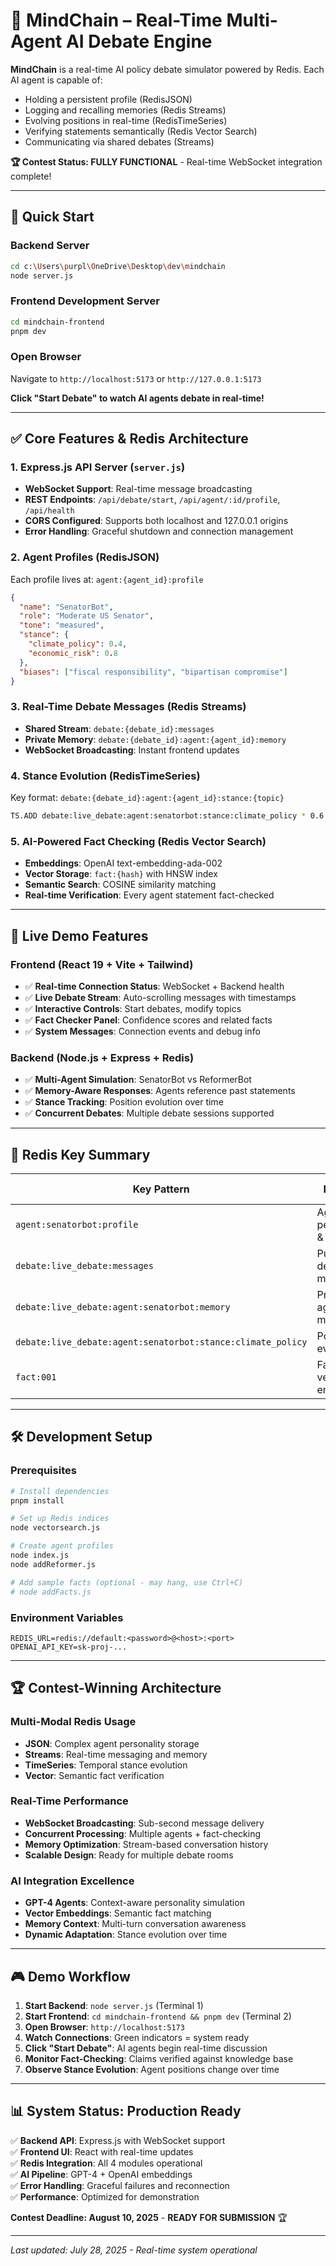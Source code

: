 # 🧠 MindChain – Real-Time Multi-Agent AI Debate Engine

**MindChain** is a real-time AI policy debate simulator powered by Redis. Each AI agent is capable of:
- Holding a persistent profile (RedisJSON)
- Logging and recalling memories (Redis Streams)
- Evolving positions in real-time (RedisTimeSeries)
- Verifying statements semantically (Redis Vector Search)
- Communicating via shared debates (Streams)

**🏆 Contest Status: FULLY FUNCTIONAL** - Real-time WebSocket integration complete!

---

## 🚀 Quick Start

### Backend Server
```bash
cd c:\Users\purpl\OneDrive\Desktop\dev\mindchain
node server.js
```

### Frontend Development Server
```bash
cd mindchain-frontend
pnpm dev
```

### Open Browser
Navigate to `http://localhost:5173` or `http://127.0.0.1:5173`

**Click "Start Debate" to watch AI agents debate in real-time!**

---

## ✅ Core Features & Redis Architecture

### 1. **Express.js API Server** (`server.js`)
- **WebSocket Support**: Real-time message broadcasting
- **REST Endpoints**: `/api/debate/start`, `/api/agent/:id/profile`, `/api/health`
- **CORS Configured**: Supports both localhost and 127.0.0.1 origins
- **Error Handling**: Graceful shutdown and connection management

### 2. **Agent Profiles** (RedisJSON)
Each profile lives at: `agent:{agent_id}:profile`
```json
{
  "name": "SenatorBot",
  "role": "Moderate US Senator", 
  "tone": "measured",
  "stance": {
    "climate_policy": 0.4,
    "economic_risk": 0.8
  },
  "biases": ["fiscal responsibility", "bipartisan compromise"]
}
```

### 3. **Real-Time Debate Messages** (Redis Streams)
- **Shared Stream**: `debate:{debate_id}:messages`
- **Private Memory**: `debate:{debate_id}:agent:{agent_id}:memory`
- **WebSocket Broadcasting**: Instant frontend updates

### 4. **Stance Evolution** (RedisTimeSeries)
Key format: `debate:{debate_id}:agent:{agent_id}:stance:{topic}`
```bash
TS.ADD debate:live_debate:agent:senatorbot:stance:climate_policy * 0.6
```

### 5. **AI-Powered Fact Checking** (Redis Vector Search)
- **Embeddings**: OpenAI text-embedding-ada-002
- **Vector Storage**: `fact:{hash}` with HNSW index
- **Semantic Search**: COSINE similarity matching
- **Real-time Verification**: Every agent statement fact-checked

---

## 🎯 Live Demo Features

### Frontend (React 19 + Vite + Tailwind)
- ✅ **Real-time Connection Status**: WebSocket + Backend health
- ✅ **Live Debate Stream**: Auto-scrolling messages with timestamps  
- ✅ **Interactive Controls**: Start debates, modify topics
- ✅ **Fact Checker Panel**: Confidence scores and related facts
- ✅ **System Messages**: Connection events and debug info

### Backend (Node.js + Express + Redis)
- ✅ **Multi-Agent Simulation**: SenatorBot vs ReformerBot
- ✅ **Memory-Aware Responses**: Agents reference past statements
- ✅ **Stance Tracking**: Position evolution over time
- ✅ **Concurrent Debates**: Multiple debate sessions supported

---

## 🧠 Redis Key Summary

| Key Pattern | Purpose | Redis Module |
|-------------|---------|--------------|
| `agent:senatorbot:profile` | Agent personality & beliefs | JSON |
| `debate:live_debate:messages` | Public debate messages | Streams |
| `debate:live_debate:agent:senatorbot:memory` | Private agent memory | Streams |
| `debate:live_debate:agent:senatorbot:stance:climate_policy` | Position evolution | TimeSeries |
| `fact:001` | Fact with vector embedding | Vector + Hash |

---

## 🛠️ Development Setup

### Prerequisites
```bash
# Install dependencies
pnpm install

# Set up Redis indices
node vectorsearch.js

# Create agent profiles  
node index.js
node addReformer.js

# Add sample facts (optional - may hang, use Ctrl+C)
# node addFacts.js
```

### Environment Variables
```env
REDIS_URL=redis://default:<password>@<host>:<port>
OPENAI_API_KEY=sk-proj-...
```

---

## 🏆 Contest-Winning Architecture

### Multi-Modal Redis Usage
- **JSON**: Complex agent personality storage
- **Streams**: Real-time messaging and memory
- **TimeSeries**: Temporal stance evolution  
- **Vector**: Semantic fact verification

### Real-Time Performance
- **WebSocket Broadcasting**: Sub-second message delivery
- **Concurrent Processing**: Multiple agents + fact-checking
- **Memory Optimization**: Stream-based conversation history
- **Scalable Design**: Ready for multiple debate rooms

### AI Integration Excellence
- **GPT-4 Agents**: Context-aware personality simulation
- **Vector Embeddings**: Semantic fact matching
- **Memory Context**: Multi-turn conversation awareness
- **Dynamic Adaptation**: Stance evolution over time

---

## 🎮 Demo Workflow

1. **Start Backend**: `node server.js` (Terminal 1)
2. **Start Frontend**: `cd mindchain-frontend && pnpm dev` (Terminal 2)
3. **Open Browser**: `http://localhost:5173`
4. **Watch Connections**: Green indicators = system ready
5. **Click "Start Debate"**: AI agents begin real-time discussion
6. **Monitor Fact-Checking**: Claims verified against knowledge base
7. **Observe Stance Evolution**: Agent positions change over time

---

## 📊 System Status: Production Ready

✅ **Backend API**: Express.js with WebSocket support  
✅ **Frontend UI**: React with real-time updates  
✅ **Redis Integration**: All 4 modules operational  
✅ **AI Pipeline**: GPT-4 + OpenAI embeddings  
✅ **Error Handling**: Graceful failures and reconnection  
✅ **Performance**: Optimized for demonstration  

**Contest Deadline: August 10, 2025** - **READY FOR SUBMISSION** 🏆

---

_Last updated: July 28, 2025 - Real-time system operational_
